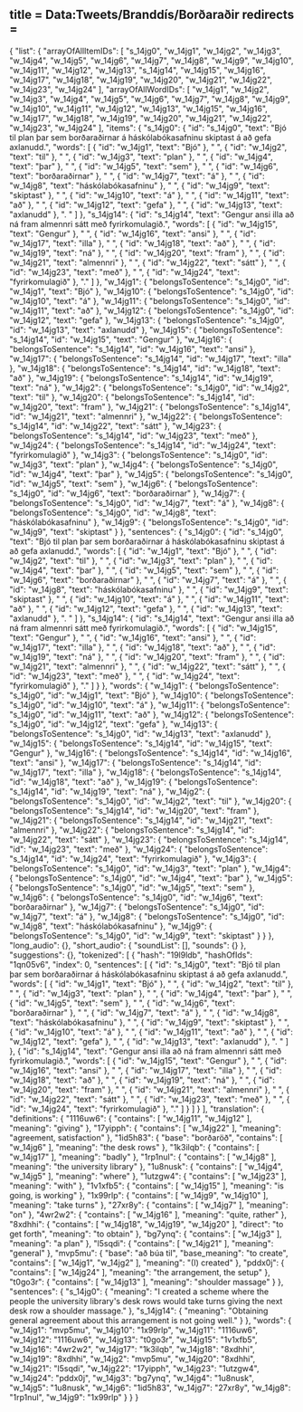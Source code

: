 title = Data:Tweets/Branddís/Borðaraðir
redirects =
---

{
    "list": {
        "arrayOfAllItemIDs": [
            "s_14jg0",
            "w_14jg1",
            "w_14jg2",
            "w_14jg3",
            "w_14jg4",
            "w_14jg5",
            "w_14jg6",
            "w_14jg7",
            "w_14jg8",
            "w_14jg9",
            "w_14jg10",
            "w_14jg11",
            "w_14jg12",
            "w_14jg13",
            "s_14jg14",
            "w_14jg15",
            "w_14jg16",
            "w_14jg17",
            "w_14jg18",
            "w_14jg19",
            "w_14jg20",
            "w_14jg21",
            "w_14jg22",
            "w_14jg23",
            "w_14jg24"
        ],
        "arrayOfAllWordIDs": [
            "w_14jg1",
            "w_14jg2",
            "w_14jg3",
            "w_14jg4",
            "w_14jg5",
            "w_14jg6",
            "w_14jg7",
            "w_14jg8",
            "w_14jg9",
            "w_14jg10",
            "w_14jg11",
            "w_14jg12",
            "w_14jg13",
            "w_14jg15",
            "w_14jg16",
            "w_14jg17",
            "w_14jg18",
            "w_14jg19",
            "w_14jg20",
            "w_14jg21",
            "w_14jg22",
            "w_14jg23",
            "w_14jg24"
        ],
        "items": {
            "s_14jg0": {
                "id": "s_14jg0",
                "text": "Bjó til plan þar sem borðaraðirnar á háskólabókasafninu skiptast á að gefa axlanudd.",
                "words": [
                    {
                        "id": "w_14jg1",
                        "text": "Bjó"
                    },
                    " ",
                    {
                        "id": "w_14jg2",
                        "text": "til"
                    },
                    " ",
                    {
                        "id": "w_14jg3",
                        "text": "plan"
                    },
                    " ",
                    {
                        "id": "w_14jg4",
                        "text": "þar"
                    },
                    " ",
                    {
                        "id": "w_14jg5",
                        "text": "sem"
                    },
                    " ",
                    {
                        "id": "w_14jg6",
                        "text": "borðaraðirnar"
                    },
                    " ",
                    {
                        "id": "w_14jg7",
                        "text": "á"
                    },
                    " ",
                    {
                        "id": "w_14jg8",
                        "text": "háskólabókasafninu"
                    },
                    " ",
                    {
                        "id": "w_14jg9",
                        "text": "skiptast"
                    },
                    " ",
                    {
                        "id": "w_14jg10",
                        "text": "á"
                    },
                    " ",
                    {
                        "id": "w_14jg11",
                        "text": "að"
                    },
                    " ",
                    {
                        "id": "w_14jg12",
                        "text": "gefa"
                    },
                    " ",
                    {
                        "id": "w_14jg13",
                        "text": "axlanudd"
                    },
                    ". "
                ]
            },
            "s_14jg14": {
                "id": "s_14jg14",
                "text": "Gengur ansi illa að ná fram almennri sátt með fyrirkomulagið.",
                "words": [
                    {
                        "id": "w_14jg15",
                        "text": "Gengur"
                    },
                    " ",
                    {
                        "id": "w_14jg16",
                        "text": "ansi"
                    },
                    " ",
                    {
                        "id": "w_14jg17",
                        "text": "illa"
                    },
                    " ",
                    {
                        "id": "w_14jg18",
                        "text": "að"
                    },
                    " ",
                    {
                        "id": "w_14jg19",
                        "text": "ná"
                    },
                    " ",
                    {
                        "id": "w_14jg20",
                        "text": "fram"
                    },
                    " ",
                    {
                        "id": "w_14jg21",
                        "text": "almennri"
                    },
                    " ",
                    {
                        "id": "w_14jg22",
                        "text": "sátt"
                    },
                    " ",
                    {
                        "id": "w_14jg23",
                        "text": "með"
                    },
                    " ",
                    {
                        "id": "w_14jg24",
                        "text": "fyrirkomulagið"
                    },
                    "."
                ]
            },
            "w_14jg1": {
                "belongsToSentence": "s_14jg0",
                "id": "w_14jg1",
                "text": "Bjó"
            },
            "w_14jg10": {
                "belongsToSentence": "s_14jg0",
                "id": "w_14jg10",
                "text": "á"
            },
            "w_14jg11": {
                "belongsToSentence": "s_14jg0",
                "id": "w_14jg11",
                "text": "að"
            },
            "w_14jg12": {
                "belongsToSentence": "s_14jg0",
                "id": "w_14jg12",
                "text": "gefa"
            },
            "w_14jg13": {
                "belongsToSentence": "s_14jg0",
                "id": "w_14jg13",
                "text": "axlanudd"
            },
            "w_14jg15": {
                "belongsToSentence": "s_14jg14",
                "id": "w_14jg15",
                "text": "Gengur"
            },
            "w_14jg16": {
                "belongsToSentence": "s_14jg14",
                "id": "w_14jg16",
                "text": "ansi"
            },
            "w_14jg17": {
                "belongsToSentence": "s_14jg14",
                "id": "w_14jg17",
                "text": "illa"
            },
            "w_14jg18": {
                "belongsToSentence": "s_14jg14",
                "id": "w_14jg18",
                "text": "að"
            },
            "w_14jg19": {
                "belongsToSentence": "s_14jg14",
                "id": "w_14jg19",
                "text": "ná"
            },
            "w_14jg2": {
                "belongsToSentence": "s_14jg0",
                "id": "w_14jg2",
                "text": "til"
            },
            "w_14jg20": {
                "belongsToSentence": "s_14jg14",
                "id": "w_14jg20",
                "text": "fram"
            },
            "w_14jg21": {
                "belongsToSentence": "s_14jg14",
                "id": "w_14jg21",
                "text": "almennri"
            },
            "w_14jg22": {
                "belongsToSentence": "s_14jg14",
                "id": "w_14jg22",
                "text": "sátt"
            },
            "w_14jg23": {
                "belongsToSentence": "s_14jg14",
                "id": "w_14jg23",
                "text": "með"
            },
            "w_14jg24": {
                "belongsToSentence": "s_14jg14",
                "id": "w_14jg24",
                "text": "fyrirkomulagið"
            },
            "w_14jg3": {
                "belongsToSentence": "s_14jg0",
                "id": "w_14jg3",
                "text": "plan"
            },
            "w_14jg4": {
                "belongsToSentence": "s_14jg0",
                "id": "w_14jg4",
                "text": "þar"
            },
            "w_14jg5": {
                "belongsToSentence": "s_14jg0",
                "id": "w_14jg5",
                "text": "sem"
            },
            "w_14jg6": {
                "belongsToSentence": "s_14jg0",
                "id": "w_14jg6",
                "text": "borðaraðirnar"
            },
            "w_14jg7": {
                "belongsToSentence": "s_14jg0",
                "id": "w_14jg7",
                "text": "á"
            },
            "w_14jg8": {
                "belongsToSentence": "s_14jg0",
                "id": "w_14jg8",
                "text": "háskólabókasafninu"
            },
            "w_14jg9": {
                "belongsToSentence": "s_14jg0",
                "id": "w_14jg9",
                "text": "skiptast"
            }
        },
        "sentences": {
            "s_14jg0": {
                "id": "s_14jg0",
                "text": "Bjó til plan þar sem borðaraðirnar á háskólabókasafninu skiptast á að gefa axlanudd.",
                "words": [
                    {
                        "id": "w_14jg1",
                        "text": "Bjó"
                    },
                    " ",
                    {
                        "id": "w_14jg2",
                        "text": "til"
                    },
                    " ",
                    {
                        "id": "w_14jg3",
                        "text": "plan"
                    },
                    " ",
                    {
                        "id": "w_14jg4",
                        "text": "þar"
                    },
                    " ",
                    {
                        "id": "w_14jg5",
                        "text": "sem"
                    },
                    " ",
                    {
                        "id": "w_14jg6",
                        "text": "borðaraðirnar"
                    },
                    " ",
                    {
                        "id": "w_14jg7",
                        "text": "á"
                    },
                    " ",
                    {
                        "id": "w_14jg8",
                        "text": "háskólabókasafninu"
                    },
                    " ",
                    {
                        "id": "w_14jg9",
                        "text": "skiptast"
                    },
                    " ",
                    {
                        "id": "w_14jg10",
                        "text": "á"
                    },
                    " ",
                    {
                        "id": "w_14jg11",
                        "text": "að"
                    },
                    " ",
                    {
                        "id": "w_14jg12",
                        "text": "gefa"
                    },
                    " ",
                    {
                        "id": "w_14jg13",
                        "text": "axlanudd"
                    },
                    ". "
                ]
            },
            "s_14jg14": {
                "id": "s_14jg14",
                "text": "Gengur ansi illa að ná fram almennri sátt með fyrirkomulagið.",
                "words": [
                    {
                        "id": "w_14jg15",
                        "text": "Gengur"
                    },
                    " ",
                    {
                        "id": "w_14jg16",
                        "text": "ansi"
                    },
                    " ",
                    {
                        "id": "w_14jg17",
                        "text": "illa"
                    },
                    " ",
                    {
                        "id": "w_14jg18",
                        "text": "að"
                    },
                    " ",
                    {
                        "id": "w_14jg19",
                        "text": "ná"
                    },
                    " ",
                    {
                        "id": "w_14jg20",
                        "text": "fram"
                    },
                    " ",
                    {
                        "id": "w_14jg21",
                        "text": "almennri"
                    },
                    " ",
                    {
                        "id": "w_14jg22",
                        "text": "sátt"
                    },
                    " ",
                    {
                        "id": "w_14jg23",
                        "text": "með"
                    },
                    " ",
                    {
                        "id": "w_14jg24",
                        "text": "fyrirkomulagið"
                    },
                    "."
                ]
            }
        },
        "words": {
            "w_14jg1": {
                "belongsToSentence": "s_14jg0",
                "id": "w_14jg1",
                "text": "Bjó"
            },
            "w_14jg10": {
                "belongsToSentence": "s_14jg0",
                "id": "w_14jg10",
                "text": "á"
            },
            "w_14jg11": {
                "belongsToSentence": "s_14jg0",
                "id": "w_14jg11",
                "text": "að"
            },
            "w_14jg12": {
                "belongsToSentence": "s_14jg0",
                "id": "w_14jg12",
                "text": "gefa"
            },
            "w_14jg13": {
                "belongsToSentence": "s_14jg0",
                "id": "w_14jg13",
                "text": "axlanudd"
            },
            "w_14jg15": {
                "belongsToSentence": "s_14jg14",
                "id": "w_14jg15",
                "text": "Gengur"
            },
            "w_14jg16": {
                "belongsToSentence": "s_14jg14",
                "id": "w_14jg16",
                "text": "ansi"
            },
            "w_14jg17": {
                "belongsToSentence": "s_14jg14",
                "id": "w_14jg17",
                "text": "illa"
            },
            "w_14jg18": {
                "belongsToSentence": "s_14jg14",
                "id": "w_14jg18",
                "text": "að"
            },
            "w_14jg19": {
                "belongsToSentence": "s_14jg14",
                "id": "w_14jg19",
                "text": "ná"
            },
            "w_14jg2": {
                "belongsToSentence": "s_14jg0",
                "id": "w_14jg2",
                "text": "til"
            },
            "w_14jg20": {
                "belongsToSentence": "s_14jg14",
                "id": "w_14jg20",
                "text": "fram"
            },
            "w_14jg21": {
                "belongsToSentence": "s_14jg14",
                "id": "w_14jg21",
                "text": "almennri"
            },
            "w_14jg22": {
                "belongsToSentence": "s_14jg14",
                "id": "w_14jg22",
                "text": "sátt"
            },
            "w_14jg23": {
                "belongsToSentence": "s_14jg14",
                "id": "w_14jg23",
                "text": "með"
            },
            "w_14jg24": {
                "belongsToSentence": "s_14jg14",
                "id": "w_14jg24",
                "text": "fyrirkomulagið"
            },
            "w_14jg3": {
                "belongsToSentence": "s_14jg0",
                "id": "w_14jg3",
                "text": "plan"
            },
            "w_14jg4": {
                "belongsToSentence": "s_14jg0",
                "id": "w_14jg4",
                "text": "þar"
            },
            "w_14jg5": {
                "belongsToSentence": "s_14jg0",
                "id": "w_14jg5",
                "text": "sem"
            },
            "w_14jg6": {
                "belongsToSentence": "s_14jg0",
                "id": "w_14jg6",
                "text": "borðaraðirnar"
            },
            "w_14jg7": {
                "belongsToSentence": "s_14jg0",
                "id": "w_14jg7",
                "text": "á"
            },
            "w_14jg8": {
                "belongsToSentence": "s_14jg0",
                "id": "w_14jg8",
                "text": "háskólabókasafninu"
            },
            "w_14jg9": {
                "belongsToSentence": "s_14jg0",
                "id": "w_14jg9",
                "text": "skiptast"
            }
        }
    },
    "long_audio": {},
    "short_audio": {
        "soundList": [],
        "sounds": {}
    },
    "suggestions": {},
    "tokenized": [
        {
            "hash": "19l9ldb",
            "hashOfIds": "1qn05v6",
            "index": 0,
            "sentences": [
                {
                    "id": "s_14jg0",
                    "text": "Bjó til plan þar sem borðaraðirnar á háskólabókasafninu skiptast á að gefa axlanudd.",
                    "words": [
                        {
                            "id": "w_14jg1",
                            "text": "Bjó"
                        },
                        " ",
                        {
                            "id": "w_14jg2",
                            "text": "til"
                        },
                        " ",
                        {
                            "id": "w_14jg3",
                            "text": "plan"
                        },
                        " ",
                        {
                            "id": "w_14jg4",
                            "text": "þar"
                        },
                        " ",
                        {
                            "id": "w_14jg5",
                            "text": "sem"
                        },
                        " ",
                        {
                            "id": "w_14jg6",
                            "text": "borðaraðirnar"
                        },
                        " ",
                        {
                            "id": "w_14jg7",
                            "text": "á"
                        },
                        " ",
                        {
                            "id": "w_14jg8",
                            "text": "háskólabókasafninu"
                        },
                        " ",
                        {
                            "id": "w_14jg9",
                            "text": "skiptast"
                        },
                        " ",
                        {
                            "id": "w_14jg10",
                            "text": "á"
                        },
                        " ",
                        {
                            "id": "w_14jg11",
                            "text": "að"
                        },
                        " ",
                        {
                            "id": "w_14jg12",
                            "text": "gefa"
                        },
                        " ",
                        {
                            "id": "w_14jg13",
                            "text": "axlanudd"
                        },
                        ". "
                    ]
                },
                {
                    "id": "s_14jg14",
                    "text": "Gengur ansi illa að ná fram almennri sátt með fyrirkomulagið.",
                    "words": [
                        {
                            "id": "w_14jg15",
                            "text": "Gengur"
                        },
                        " ",
                        {
                            "id": "w_14jg16",
                            "text": "ansi"
                        },
                        " ",
                        {
                            "id": "w_14jg17",
                            "text": "illa"
                        },
                        " ",
                        {
                            "id": "w_14jg18",
                            "text": "að"
                        },
                        " ",
                        {
                            "id": "w_14jg19",
                            "text": "ná"
                        },
                        " ",
                        {
                            "id": "w_14jg20",
                            "text": "fram"
                        },
                        " ",
                        {
                            "id": "w_14jg21",
                            "text": "almennri"
                        },
                        " ",
                        {
                            "id": "w_14jg22",
                            "text": "sátt"
                        },
                        " ",
                        {
                            "id": "w_14jg23",
                            "text": "með"
                        },
                        " ",
                        {
                            "id": "w_14jg24",
                            "text": "fyrirkomulagið"
                        },
                        "."
                    ]
                }
            ]
        }
    ],
    "translation": {
        "definitions": {
            "1116uw6": {
                "contains": [
                    "w_14jg11",
                    "w_14jg12"
                ],
                "meaning": "giving"
            },
            "17yipph": {
                "contains": [
                    "w_14jg22"
                ],
                "meaning": "agreement, satisfaction"
            },
            "1id5h83": {
                "base": "borðaröð",
                "contains": [
                    "w_14jg6"
                ],
                "meaning": "the desk rows"
            },
            "1k3ilqb": {
                "contains": [
                    "w_14jg17"
                ],
                "meaning": "badly"
            },
            "1rp1nul": {
                "contains": [
                    "w_14jg8"
                ],
                "meaning": "the university library"
            },
            "1u8nusk": {
                "contains": [
                    "w_14jg4",
                    "w_14jg5"
                ],
                "meaning": "where"
            },
            "1utzgw4": {
                "contains": [
                    "w_14jg23"
                ],
                "meaning": "with"
            },
            "1v1xfb5": {
                "contains": [
                    "w_14jg15"
                ],
                "meaning": "is going, is working"
            },
            "1x99rlp": {
                "contains": [
                    "w_14jg9",
                    "w_14jg10"
                ],
                "meaning": "take turns"
            },
            "27xr8y": {
                "contains": [
                    "w_14jg7"
                ],
                "meaning": "on"
            },
            "4wr2w2": {
                "contains": [
                    "w_14jg16"
                ],
                "meaning": "quite, rather"
            },
            "8xdhhi": {
                "contains": [
                    "w_14jg18",
                    "w_14jg19",
                    "w_14jg20"
                ],
                "direct": "to get forth",
                "meaning": "to obtain"
            },
            "bg7ynq": {
                "contains": [
                    "w_14jg3"
                ],
                "meaning": "a plan"
            },
            "l5sqdi": {
                "contains": [
                    "w_14jg21"
                ],
                "meaning": "general"
            },
            "mvp5mu": {
                "base": "að búa til",
                "base_meaning": "to create",
                "contains": [
                    "w_14jg1",
                    "w_14jg2"
                ],
                "meaning": "(I) created"
            },
            "pddx0j": {
                "contains": [
                    "w_14jg24"
                ],
                "meaning": "the arrangement, the setup"
            },
            "t0go3r": {
                "contains": [
                    "w_14jg13"
                ],
                "meaning": "shoulder massage"
            }
        },
        "sentences": {
            "s_14jg0": {
                "meaning": "I created a scheme where the people the university library's desk rows would take turns giving the next desk row a shoulder massage."
            },
            "s_14jg14": {
                "meaning": "Obtaining general agreement about this arrangement is not going well."
            }
        },
        "words": {
            "w_14jg1": "mvp5mu",
            "w_14jg10": "1x99rlp",
            "w_14jg11": "1116uw6",
            "w_14jg12": "1116uw6",
            "w_14jg13": "t0go3r",
            "w_14jg15": "1v1xfb5",
            "w_14jg16": "4wr2w2",
            "w_14jg17": "1k3ilqb",
            "w_14jg18": "8xdhhi",
            "w_14jg19": "8xdhhi",
            "w_14jg2": "mvp5mu",
            "w_14jg20": "8xdhhi",
            "w_14jg21": "l5sqdi",
            "w_14jg22": "17yipph",
            "w_14jg23": "1utzgw4",
            "w_14jg24": "pddx0j",
            "w_14jg3": "bg7ynq",
            "w_14jg4": "1u8nusk",
            "w_14jg5": "1u8nusk",
            "w_14jg6": "1id5h83",
            "w_14jg7": "27xr8y",
            "w_14jg8": "1rp1nul",
            "w_14jg9": "1x99rlp"
        }
    }
}